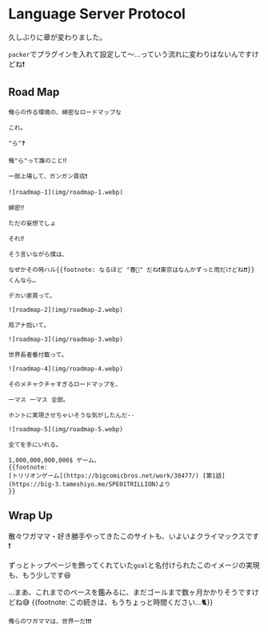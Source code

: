 # Language Server Protocol

久しぶりに章が変わりました。

`packer`でプラグインを入れて設定して〜...っていう流れに変わりはないんですけどね❗

## Road Map

```admonish success title=""
俺らの作る環境の、綿密なロードマップな

これ。
```

```admonish note title=""
"ら"❓

俺"ら"って誰のこと⁉️
```

```admonish success title=""
一部上場して、ガンガン買収❗

![roadmap-1](img/roadmap-1.webp)
```

```admonish note title=""
綿密⁉️

ただの妄想でしょ

それ⁉️
```

```admonish quote title=""
そう言いながら僕は、

なぜかその時ハル{{footnote: なるほど "春🌸" だね❗東京はなんかずっと雨だけどね❗❗}}くんなら…
```

```admonish success title=""
デカい家買って。

![roadmap-2](img/roadmap-2.webp)
```

```admonish success title=""
局アナ抱いて。

![roadmap-3](img/roadmap-3.webp)
```

```admonish success title=""
世界長者番付載って。

![roadmap-4](img/roadmap-4.webp)
```

```admonish quote title=""
そのメチャクチャすぎるロードマップを、

一マス 一マス 全部。

ホントに実現させちゃいそうな気がしたんだ--
```

```admonish success title=""
![roadmap-5](img/roadmap-5.webp)

全てを手にいれる。

1,000,000,000,000$ ゲーム。
{{footnote:
[トリリオンゲーム](https://bigcomicbros.net/work/38477/) [第1話](https://big-3.tameshiyo.me/SPE01TRILLION)より
}}
```

## Wrap Up

散々ワガママ・好き勝手やってきたこのサイトも、いよいよクライマックスです❗

ずっとトップページを飾ってくれていた`goal`と名付けられたこのイメージの実現も、もう少しです😆

...まあ、これまでのペースを鑑みるに、まだゴールまで数ヶ月かかりそうですけどね😅
{{footnote: この続きは、もうちょっと時間ください...🐈}}

```admonish success title="Assemble"
俺らのワガママは、世界一だ❗❗❗
```
